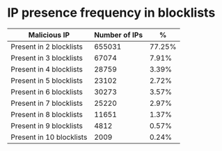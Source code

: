 # IP presence frequency in blocklists
| Malicious IP | Number of IPs | % |
|----|----|----|
| Present in 2 blocklists | 655031 | 77.25% |
| Present in 3 blocklists | 67074 | 7.91% |
| Present in 4 blocklists | 28759 | 3.39% |
| Present in 5 blocklists | 23102 | 2.72% |
| Present in 6 blocklists | 30273 | 3.57% |
| Present in 7 blocklists | 25220 | 2.97% |
| Present in 8 blocklists | 11651 | 1.37% |
| Present in 9 blocklists | 4812 | 0.57% |
| Present in 10 blocklists | 2009 | 0.24% |
